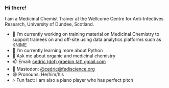 ### Hi there!

I am a Medicinal Chemist Trainer at the Wellcome Centre for Anti-Infectives Research, University of Dundee, Scotland.

- 🔭 I’m currently working on training material on Medicinal Chemistry to support trainees on and off-site using data analytics platforms such as KNIME
- 🌱 I’m currently learning more about Python
- 💬 Ask me about organic and medicinal chemistry
- 📫 Email: [cedric (dot) graebin (at) gmail.com](mailto:cedric.graebin@gmail.com)
- 🐘 Mastodon: [@cedric@fediscience.org](https://fediscience.org/@cedric)
- 😄 Pronouns: He/him/his
- ⚡ Fun fact: I am also a piano player who has perfect pitch

